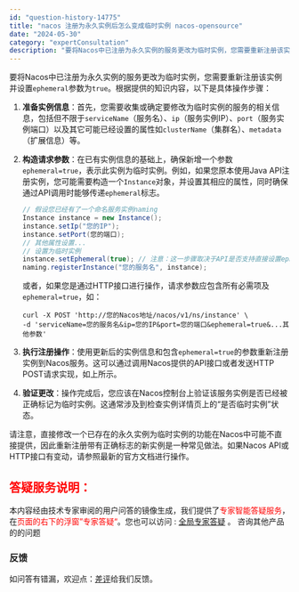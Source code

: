 ```yaml
---
id: "question-history-14775"
title: "nacos 注册为永久实例后怎么变成临时实例 nacos-opensource"
date: "2024-05-30"
category: "expertConsultation"
description: "要将Nacos中已注册为永久实例的服务更改为临时实例，您需要重新注册该实例并设置`ephemeral`参数为`true`。根据提供的知识内容，以下是具体操作步骤：1. **准备实例信息**：首先，您需要收集或确定要修改为临时实例的服务的相关信息，包括但不限于`serviceName`（服务名）、`i"
---
```


要将Nacos中已注册为永久实例的服务更改为临时实例，您需要重新注册该实例并设置`ephemeral`参数为`true`。根据提供的知识内容，以下是具体操作步骤：

1. **准备实例信息**：首先，您需要收集或确定要修改为临时实例的服务的相关信息，包括但不限于`serviceName`（服务名）、`ip`（服务实例IP）、`port`（服务实例端口）以及其它可能已经设置的属性如`clusterName`（集群名）、`metadata`（扩展信息）等。

2. **构造请求参数**：在已有实例信息的基础上，确保新增一个参数`ephemeral=true`，表示此实例为临时实例。例如，如果您原本使用Java API注册实例，您可能需要构造一个`Instance`对象，并设置其相应的属性，同时确保通过API调用时能够传递`ephemeral`标志。

    ```java
    // 假设您已经有了一个命名服务实例naming
    Instance instance = new Instance();
    instance.setIp("您的IP");
    instance.setPort(您的端口);
    // 其他属性设置...
    // 设置为临时实例
    instance.setEphemeral(true); // 注意：这一步骤取决于API是否支持直接设置ephemeral属性，实际中可能需调整
    naming.registerInstance("您的服务名", instance);
    ```

    或者，如果您是通过HTTP接口进行操作，请求参数应包含所有必需项及`ephemeral=true`，如：

    ```plain
    curl -X POST 'http://您的Nacos地址/nacos/v1/ns/instance' \
    -d 'serviceName=您的服务名&ip=您的IP&port=您的端口&ephemeral=true&...其他参数'
    ```

3. **执行注册操作**：使用更新后的实例信息和包含`ephemeral=true`的参数重新注册实例到Nacos服务。这可以通过调用Nacos提供的API接口或者发送HTTP POST请求实现，如上所示。

4. **验证更改**：操作完成后，您应该在Nacos控制台上验证该服务实例是否已经被正确标记为临时实例。这通常涉及到检查实例详情页上的“是否临时实例”状态。

请注意，直接修改一个已存在的永久实例为临时实例的功能在Nacos中可能不直接提供，因此重新注册带有正确标志的新实例是一种常见做法。如果Nacos API或HTTP接口有变动，请参照最新的官方文档进行操作。
## <font color="#FF0000">答疑服务说明：</font> 

本内容经由技术专家审阅的用户问答的镜像生成，我们提供了<font color="#FF0000">专家智能答疑服务</font>，在<font color="#FF0000">页面的右下的浮窗”专家答疑“</font>。您也可以访问 : [全局专家答疑](https://opensource.alibaba.com/chatBot) 。 咨询其他产品的的问题

### 反馈
如问答有错漏，欢迎点：[差评](https://ai.nacos.io/user/feedbackByEnhancerGradePOJOID?enhancerGradePOJOId=14787)给我们反馈。
